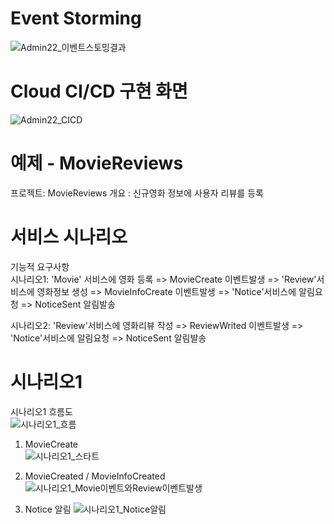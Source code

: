 # Event Storming
![Admin22_이벤트스토밍결과](https://user-images.githubusercontent.com/63028480/80064597-6296ba80-8573-11ea-8f0d-e8cf42a5fd05.PNG)

# Cloud CI/CD 구현 화면
![Admin22_CICD](https://user-images.githubusercontent.com/63028480/80064750-c91bd880-8573-11ea-8799-c4f87fdb0a16.PNG)

# 예제 - MovieReviews
프로젝트: MovieReviews 
개요       : 신규영화 정보에 사용자 리뷰를 등록

# 서비스 시나리오
기능적 요구사항          
시나리오1:  'Movie' 서비스에 영화 등록 => MovieCreate 이벤트발생 =>  'Review'서비스에 영화정보 생성 =>  MovieInfoCreate 이벤트발생 => 'Notice'서비스에 알림요청 => NoticeSent 알림발송

시나리오2: 'Review'서비스에 영화리뷰 작성 => ReviewWrited 이벤트발생 => 'Notice'서비스에 알림요청 => NoticeSent 알림발송

# 시나리오1
시나리오1 흐름도     
![시나리오1_흐름](https://user-images.githubusercontent.com/63028480/80065575-4eec5380-8575-11ea-8595-a2575b336246.PNG)

1) MovieCreate    
![시나리오1_스타트](https://user-images.githubusercontent.com/63028480/80065135-99210500-8574-11ea-8365-516fffd08382.PNG)

2) MovieCreated / MovieInfoCreated
![시나리오1_Movie이벤트와Review이벤트발생](https://user-images.githubusercontent.com/63028480/80065145-9c1bf580-8574-11ea-8c68-572a9a3fd0db.PNG)

3) Notice 알림
![시나리오1_Notice알림](https://user-images.githubusercontent.com/63028480/80065150-9de5b900-8574-11ea-9dd7-0a44670db657.PNG)
